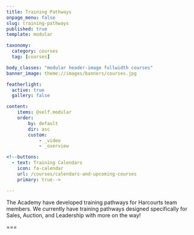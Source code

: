 ```yaml
---
title: Training Pathways
onpage_menu: false
slug: training-pathways
published: true
template: modular

taxonomy:
  category: courses
  tag: [courses]

body_classes: "modular header-image fullwidth courses"
banner_image: theme://images/banners/courses.jpg

featherlight:
  active: true
  gallery: false

content:
    items: @self.modular
    order:
        by: default
        dir: asc
        custom:
            - _video
            - _overview

<!--buttons:
  - text: Training Calendars
    icon: fa-calendar
    url: /courses/calendars-and-upcoming-courses
    primary: true-->

---
```


The Academy have developed training pathways for Harcourts team members. We currently have training pathways designed specifically for Sales, Auction, and Leadership with more on the way!

===



